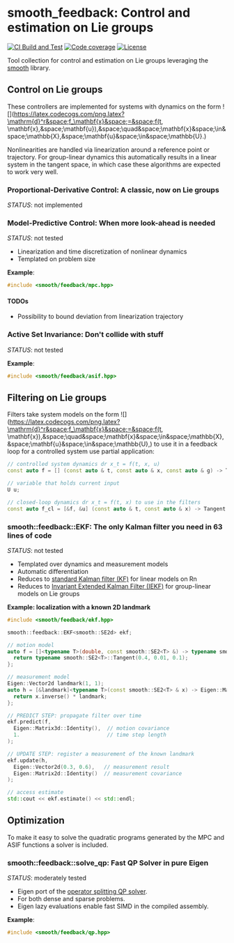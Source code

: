# smooth_feedback: Control and estimation on Lie groups

[![CI Build and Test][ci-shield]][ci-link]
[![Code coverage][cov-shield]][cov-link]
[![License][license-shield]][license-link]

Tool collection for control and estimation on Lie groups leveraging the
[smooth][smooth-link] library.


## Control on Lie groups

These controllers are implemented for systems with dynamics on the form
![](https://latex.codecogs.com/png.latex?\mathrm{d}^r&space;f_\mathbf{x}&space;=&space;f(t, \mathbf{x},&space;\mathbf{u}),&space;\quad&space;\mathbf{x}&space;\in&space;\mathbb{X},&space;\mathbf{u}&space;\in&space;\mathbb{U}.) 

Nonlinearities are handled via linearization around a reference point or trajectory. For group-linear dynamics
this automatically results in a linear system in the tangent space, in which case these algorithms are expected
to work very well.

### Proportional-Derivative Control: A classic, now on Lie groups

*STATUS*: not implemented

### Model-Predictive Control: When more look-ahead is needed

*STATUS*: not tested

* Linearization and time discretization of nonlinear dynamics
* Templated on problem size

**Example**:

```cpp
#include <smooth/feedback/mpc.hpp>
```

#### TODOs

- Possibility to bound deviation from linearization trajectory

### Active Set Invariance: Don't collide with stuff

*STATUS*: not tested

**Example**:

```cpp
#include <smooth/feedback/asif.hpp>
```


## Filtering on Lie groups

Filters take system models on the form
![](https://latex.codecogs.com/png.latex?\mathrm{d}^r&space;f_\mathbf{x}&space;=&space;f(t, \mathbf{x}),&space;\quad&space;\mathbf{x}&space;\in&space;\mathbb{X},&space;\mathbf{u}&space;\in&space;\mathbb{U},) 
to use it in a feedback loop for a controlled system use partial application:
```cpp
// controlled system dynamics dr x_t = f(t, x, u)
const auto f = [] (const auto & t, const auto & x, const auto & g) -> Tangent { ... };

// variable that holds current input
U u;

// closed-loop dynamics dr x_t = f(t, x) to use in the filters
const auto f_cl = [&f, &u] (const auto & t, const auto & x) -> Tangent { return f(t, x, u); };
```

### smooth::feedback::EKF: The only Kalman filter you need in 63 lines of code

*STATUS*: not tested

* Templated over dynamics and measurement models
* Automatic differentiation
* Reduces to [standard Kalman filter (KF)](https://en.wikipedia.org/wiki/Kalman_filter) for linear models on Rn
* Reduces to [Invariant Extended Kalman Filter (IEKF)](https://en.wikipedia.org/wiki/Invariant_extended_Kalman_filter) for group-linear models on Lie groups 

**Example: localization with a known 2D landmark**

```cpp
#include <smooth/feedback/ekf.hpp>

smooth::feedback::EKF<smooth::SE2d> ekf;

// motion model
auto f = []<typename T>(double, const smooth::SE2<T> &) -> typename smooth::SE2<T>::Tangent {
  return typename smooth::SE2<T>::Tangent(0.4, 0.01, 0.1);
};

// measurement model
Eigen::Vector2d landmark(1, 1);
auto h = [&landmark]<typename T>(const smooth::SE2<T> & x) -> Eigen::Matrix<T, 2, 1> {
  return x.inverse() * landmark;
};

// PREDICT STEP: propagate filter over time
ekf.predict(f,
  Eigen::Matrix3d::Identity(),  // motion covariance
  1.                            // time step length
);

// UPDATE STEP: register a measurement of the known landmark
ekf.update(h,
  Eigen::Vector2d(0.3, 0.6),   // measurement result
  Eigen::Matrix2d::Identity()  // measurement covariance
);

// access estimate
std::cout << ekf.estimate() << std::endl;
```


## Optimization

To make it easy to solve the quadratic programs generated by the MPC and ASIF functions
a solver is included.

### smooth::feedback::solve_qp: Fast QP Solver in pure Eigen

*STATUS*: moderately tested

* Eigen port of the [operator splitting QP solver](https://osqp.org/). 
* For both dense and sparse problems.
* Eigen lazy evaluations enable fast SIMD in the compiled assembly.

**Example**:

```cpp
#include <smooth/feedback/qp.hpp>
```


<!-- MARKDOWN LINKS AND IMAGES -->
[doc-link]: https://pettni.github.io/smooth_feedback

[ci-shield]: https://img.shields.io/github/workflow/status/pettni/smooth_feedback/build_and_test/master?style=flat-square
[ci-link]: https://github.com/pettni/lie/actions/workflows/build_and_test.yml

[cov-shield]: https://img.shields.io/codecov/c/gh/pettni/smooth_feedback/master?style=flat-square
[cov-link]: https://codecov.io/gh/pettni/smooth_feedback

[license-shield]: https://img.shields.io/github/license/pettni/smooth_feedback.svg?style=flat-square
[license-link]: https://github.com/pettni/smooth_feedback/blob/master/LICENSE

[smooth-link]: https://github.com/pettni/smooth/

